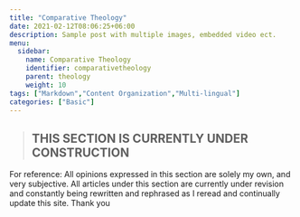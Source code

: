 ```yaml
---
title: "Comparative Theology"
date: 2021-02-12T08:06:25+06:00
description: Sample post with multiple images, embedded video ect.
menu:
  sidebar:
    name: Comparative Theology
    identifier: comparativetheology
    parent: theology
    weight: 10
tags: ["Markdown","Content Organization","Multi-lingual"]
categories: ["Basic"]
---
```

>##       THIS SECTION IS CURRENTLY UNDER CONSTRUCTION

For reference: All opinions expressed in this section are solely my own, and very subjective. All articles under this section are currently under revision and constantly being rewritten and rephrased as I reread and continually update this site. Thank you
